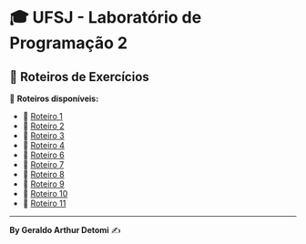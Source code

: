 # 🎓 UFSJ - Laboratório de Programação 2

## 📌 Roteiros de Exercícios

📂 **Roteiros disponíveis:**

- 📖 [Roteiro 1](/roteiro_1/roteiro_1.pdf)
- 📖 [Roteiro 2](/roteiro_2/212050034_roteiro2.pdf)
- 📖 [Roteiro 3](/roteiro_3/212050034_roteiro3.pdf)
- 📖 [Roteiro 4](/roteiro_4/212050034_roteiro4.pdf)
- 📖 [Roteiro 6](/roteiro_6/212050034_roteiro6.pdf)
- 📖 [Roteiro 7](/roteiro_7/212050034_roteiro7.pdf)
- 📖 [Roteiro 8](/roteiro_8/212050034_roteiro8.pdf)
- 📖 [Roteiro 9](/roteiro_9/212050034_roteiro9.pdf)
- 📖 [Roteiro 10](/roteiro_10/212050034_roteiro10.pdf)
- 📖 [Roteiro 11](/roteiro_11/212050034_roteiro11.pdf)

---

**By Geraldo Arthur Detomi** ✍️
